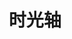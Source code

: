 ---
title: 时光轴
keywords: [时光轴, 时间轴]
desc: 时间为记录方式的一种网络布局形式。
icon: icon-timeline
order: 4
mode: timeline
---